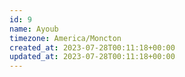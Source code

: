 ```yaml
---
id: 9
name: Ayoub
timezone: America/Moncton
created_at: 2023-07-28T00:11:18+00:00
updated_at: 2023-07-28T00:11:18+00:00
---
```

